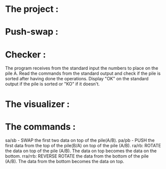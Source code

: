 # The project :

# Push-swap :

# Checker :
The program receives from the standard input the numbers to place on the pile A. Read the commands from the standard output and check if the pile is sorted after having done the operations. Display "OK" on the standard output if the pile is sorted or "KO" if it doesn't.

# The visualizer :

# The commands :
sa/sb - SWAP the first two data on top of the pile(A/B). 
pa/pb - PUSH the first data from the top of the pile(B/A) on top of the pile (A/B).
ra/rb: ROTATE the data on top of the pile (A/B). The data on top becomes the data on the bottom.
rra/rrb: REVERSE ROTATE the data from the bottom of the pile (A/B). The data from the bottom becomes the data on top.
